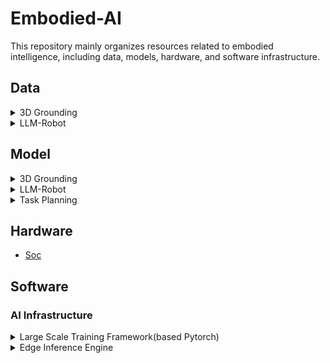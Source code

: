 # Embodied-AI
This repository mainly organizes resources related to embodied intelligence, including data, models, hardware, and software infrastructure.

## Data
<details> <summary>3D Grounding</summary>

- SCENEVERSE: Scaling 3D Vision-Language Learning for Grounded Scene Understanding [[arxiv](https://arxiv.org/pdf/2401.09340.pdf)] [[github](https://scene-verse.github.io)] [2024]

- ScanRefer: 3D Object Localization in RGB-D Scans using Natural Language [[arxiv](https://arxiv.org/pdf/1912.08830.pdf)] [[website](https://daveredrum.github.io/ScanRefer/)] [2019]

</details>

<details> <summary>LLM-Robot</summary>

- CALVIN: A Benchmark for Language-Conditioned Policy Learning for Long-Horizon Robot Manipulation Tasks [[arxiv](https://arxiv.org/pdf/2112.03227.pdf)] [[github](https://github.com/mees/calvin/tree/main)] [2021]

</details>

## Model
<details> <summary>3D Grounding</summary>

- LLM-Grounder: Open-Vocabulary 3D Visual Grounding with Large Language Model as an Agent [[arxiv](https://arxiv.org/pdf/2309.12311.pdf)] [[github](https://chat-with-nerf.github.io/)] [2023]

- Multi-View Transformer for 3D Visual Grounding [[paper](https://openaccess.thecvf.com/content/CVPR2022/papers/Huang_Multi-View_Transformer_for_3D_Visual_Grounding_CVPR_2022_paper.pdf)] [[github](https://github.com/sega-hsj/MVT-3DVG)] [2022]

</details>
<details> <summary>LLM-Robot</summary>

- VISION-LANGUAGE FOUNDATION MODELS AS EFFEC-TIVE ROBOT IMITATORS [[arxiv](https://arxiv.org/abs/2311.01378.pdf)] [[github](roboflamingo.github.io)] [2023]

- MultiPLY: A Multisensory Object-Centric Embodied Large Language Model in 3D World [[arxiv](https://arxiv.org/pdf/2401.08577.pdf)] [[website](https://vis-www.cs.umass.edu/multiply)] [2024]

</details>

<details> <summary>Task Planning</summary>

- Embodied Task Planning with Large Language Models [[arxiv](https://arxiv.org/pdf/2307.01848.pdf)] [[website](https://gary3410.github.io/TaPA/)] [2023]

</details>

## Hardware

- [Soc](./Hardware/soc.md)

## Software

### AI Infrastructure
<details> <summary>Large Scale Training Framework(based Pytorch)</summary>

 - [DeepSpeed](https://github.com/microsoft/DeepSpeed)

</details>

<details> <summary>Edge Inference Engine</summary>

 - [TVM](https://github.com/apache/tvm)

</details>